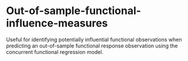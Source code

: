 # Out-of-sample-functional-influence-measures
Useful for identifying potentially influential functional observations when predicting an out-of-sample functional response observation using the concurrent functional regression model.
